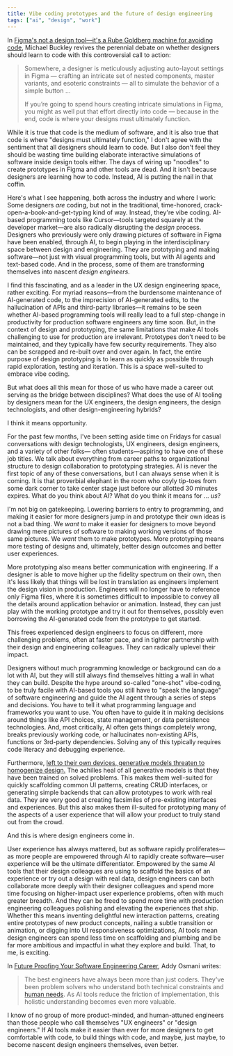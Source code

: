 ```yaml
---
title: Vibe coding prototypes and the future of design engineering
tags: ["ai", "design", "work"]
---
```


In [Figma's not a design tool—it's a Rube Goldberg machine for avoiding code](https://uxdesign.cc/figmas-not-a-design-tool-it-s-a-rube-goldberg-machine-for-avoiding-code-2a24f11add5d), Michael Buckley revives the perennial debate on whether designers should learn to code with this controversial call to action:

>Somewhere, a designer is meticulously adjusting auto-layout settings in Figma — crafting an intricate set of nested components, master variants, and esoteric constraints — all to simulate the behavior of a simple button ... 
>
>If you’re going to spend hours creating intricate simulations in Figma, you might as well put that effort directly into code — because in the end, code is where your designs must ultimately function.

While it is true that code is the medium of software, and it is also true that code is where "designs must ultimately function," I don't agree with the sentiment that all designers should learn to code. But I also don't feel they should be wasting time building elaborate interactive simulations of software inside design tools either. The days of wiring up "noodles" to create prototypes in Figma and other tools are dead. And it isn't because designers are learning how to code. Instead, AI is putting the nail in that coffin.

Here's what I see happening, both across the industry and where I work: Some designers *are* coding, but not in the traditional, time-honored, crack-open-a-book-and-get-typing kind of way. Instead, they're vibe coding. AI-based programming tools like Cursor—tools targeted squarely at the developer market—are also radically disrupting the *design* process. Designers who previously were only drawing pictures of software in Figma have been enabled, through AI, to begin playing in the interdisciplinary space between design and engineering. They are prototyping and making software—not just with visual programming tools, but with AI agents and text-based code. And in the process, some of them are transforming themselves into nascent *design engineers.* 

I find this fascinating, and as a leader in the UX design engineering space, rather exciting. For myriad reasons—from the burdensome maintenance of AI-generated code, to the imprecision of AI-generated edits, to the hallucination of APIs and third-party libraries—it remains to be seen whether AI-based programming tools will really lead to a full step-change in productivity for production software engineers any time soon. But, in the context of design and prototyping, the same limitations that make AI tools challenging to use for production are irrelevant. Prototypes don't need to be maintained, and they typically have few security requirements. They also can be scrapped and re-built over and over again. In fact, the entire purpose of design prototyping is to learn as quickly as possible through rapid exploration, testing and iteration. This is a space well-suited to embrace vibe coding.

But what does all this mean for those of us who have made a career out serving as the bridge between disciplines? What does the use of AI tooling by designers mean for the UX engineers, the design engineers, the design technologists, and other design-engineering hybrids? 

I think it means opportunity.

For the past few months, I've been setting aside time on Fridays for casual conversations with design technologists, UX engineers, design engineers, and a variety of other folks— often students—aspiring to have one of these job titles. We talk about everything from career paths to organizational structure to design collaboration to prototyping strategies. AI is never the first topic of any of these conversations, but I can always sense when it is coming. It is that proverbial elephant in the room who coyly tip-toes from some dark corner to take center stage just before our allotted 30 minutes expires. What do you think about AI? What do you think it means for ... *us*?

I'm not big on gatekeeping. Lowering barriers to entry to programming, and making it easier for more designers jump in and prototype their own ideas is not a bad thing. We *want* to make it easier for designers to move beyond drawing mere pictures of software to making working versions of those same pictures. We *want* them to make prototypes. More prototyping means more testing of designs and, ultimately, better design outcomes and better user experiences.

More prototyping also means better communication with engineering. If a designer is able to move higher up the fidelity spectrum on their own, then it's less likely that things will be lost in translation as engineers implement the design vision in production. Engineers will no longer have to reference only Figma files, where it is sometimes difficult to impossible to convey all the details around application behavior or animation. Instead, they can just play with the working prototype and try it out for themselves, possibly even borrowing the AI-generated code from the prototype to get started.

This frees experienced design engineers to focus on different, more challenging problems, often at faster pace, and in tighter partnership with their design and engineering colleagues. They can radically uplevel their impact.

Designers without much programming knowledge or background can do a lot with AI, but they will still always find themselves hitting a wall in what they can build. Despite the hype around so-called "one-shot" vibe-coding, to be truly facile with AI-based tools you still have to "speak the language" of software engineering and guide the AI agent through a series of steps and decisions. You have to tell it what programming language and frameworks you want to use. You often have to guide it in making decisions around things like API choices, state management, or data persistence technologies. And, most critically, AI often gets things completely wrong, breaks previously working code, or hallucinates non-existing APIs, functions or 3rd-party dependencies. Solving any of this typically requires code literacy and debugging experience. 

Furthermore, [left to their own devices, generative models threaten to homogenize design.](https://seanvoisen.com/blog/vibe-coding-design-homogenization/) The achilles heal of all generative models is that they have been trained on solved problems. This makes them well-suited for quickly scaffolding common UI patterns, creating CRUD interfaces, or generating simple backends that can allow prototypes to work with real data. They are very good at creating facsimiles of pre-existing interfaces and experiences. But this also makes them ill-suited for prototyping many of the aspects of a user experience that will allow your product to truly stand out from the crowd. 

And this is where design engineers come in.

User experience has always mattered, but as software rapidly proliferates—as more people are empowered through AI to rapidly create software—user experience will be the ultimate differentiator. Empowered by the same AI tools that their design colleagues are using to scaffold the basics of an experience or try out a design with real data, design engineers can both collaborate more deeply with their designer colleagues and spend more time focusing on higher-impact user experience problems, often with much greater breadth. And they can be freed to spend more time with production engineering colleagues polishing and elevating the experiences that ship. Whether this means inventing delightful new interaction patterns, creating entire prototypes of new product concepts, nailing a subtle transition or animation, or digging into UI responsiveness optimizations, AI tools mean design engineers can spend less time on scaffolding and plumbing and be far more ambitious and impactful in what they explore and build. That, to me, is exciting.

In [Future Proofing Your Software Engineering Career](https://addyo.substack.com/p/future-proofing-your-software-engineering), Addy Osmani writes:

>The best engineers have always been more than just coders. They've been problem solvers who understand both technical constraints and [human needs](https://x.com/garrytan/status/1870188351028113416). As AI tools reduce the friction of implementation, this holistic understanding becomes even more valuable.

I know of no group of more product-minded, and human-attuned engineers than those people who call themselves "UX engineers" or "design engineers." If AI tools make it easier than ever for more designers to get comfortable with code, to build things with code, and maybe, just maybe, to become nascent design engineers themselves, even better. 
